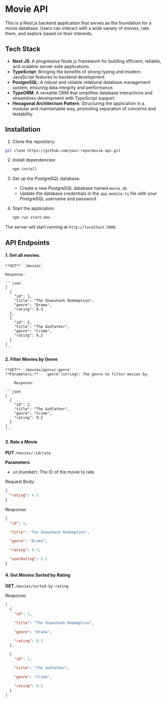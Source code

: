 # Movie API

This is a Nest.js backend application that serves as the foundation for a movie database. Users can interact with a wide variety of movies, rate them, and explore based on their interests.

## Tech Stack

- **Nest.JS**: A progressive Node.js framework for building efficient, reliable, and scalable server-side applications.
- **TypeScript**: Bringing the benefits of strong typing and modern JavaScript features to backend development.
- **PostgreSQL**: A robust and reliable relational database management system, ensuring data integrity and performance.
- **TypeORM**: A versatile ORM that simplifies database interactions and streamlines development with TypeScript support.
- **Hexagonal Architecture Pattern**: Structuring the application in a modular and maintainable way, promoting separation of concerns and testability.

## Installation

1. Clone the repository:

```bash
git clone https://github.com/your-repo/movie-api.git
```

2. Install dependencies:
   ```bash
   npm install
   ```
3. Set up the PostgreSQL database:

   - Create a new PostgreSQL database named `movie_db`
   - Update the database credentials in the `app.module.ts` file with your PostgreSQL username and password.

4. Start the application:
   ```bash
   npm run start:dev
   ```

The server will start running at `http://localhost:3000`.

## API Endpoints

#### 1.  Get all movies.
   
    **GET** `/movies`

    Response:

    ```json
    [
      {
        "id": 1,
        "title": "The Shawshank Redemption",
        "genre": "Drama",
        "rating": 9.3
      },
      {
        "id": 2,
        "title": "The Godfather",
        "genre": "Crime",
        "rating": 9.2
      }
    ]
    ```

#### 2.  Filter Movies by Genre
    **GET** `/movies/genre/:genre`
    **Parameters:** - `genre`(string): The genre to filter movies by.

        Response:

    ```json
    [
      {
        "id": 2,
        "title": "The Godfather",
        "genre": "Crime",
        "rating": 9.2
      }
    ]
    ```

#### 3.  Rate a Movie

**PUT** `/movies/:id/rate`

**Parameters**:

- `id` (number): The ID of the movie to rate.

Request Body:

```json
{
  "rating": 4.5
}
```

Response:

```json
{
  "id": 1,

  "title": "The Shawshank Redemption",

  "genre": "Drama",

  "rating": 9.3,

  "userRating": 4.5
}
```

#### 4. Get Movies Sorted by Rating

**GET** `/movies/sorted-by-rating`

Response:

```json
[
  {
    "id": 1,

    "title": "The Shawshank Redemption",

    "genre": "Drama",

    "rating": 9.3
  },

  {
    "id": 2,

    "title": "The Godfather",

    "genre": "Crime",

    "rating": 9.2
  }
]
